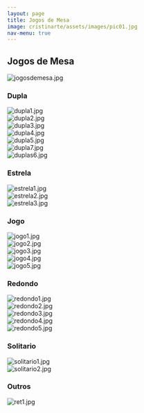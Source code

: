 ```yaml
---
layout: page
title: Jogos de Mesa
image: cristinarte/assets/images/pic01.jpg
nav-menu: true
---
```


<h2>Jogos de Mesa</h2>
<!-- Begin Jogos de Mesa Gallery -->
<div class="4u$"><span class="image fit"><img src="{% link /cristinarte/assets/images/jogosdemesa/jogosdemesa.jpg %}" alt="jogosdemesa.jpg" /></span></div>

<h3>Dupla</h3>
<div class="box alt">
	<div class="row 50% uniform">
		<div class="4u"><span class="image fit"><img src="{% link /cristinarte/assets/images/jogosdemesa/dupla1.jpg %}" alt="dupla1.jpg" /></span></div>
		<div class="4u"><span class="image fit"><img src="{% link /cristinarte/assets/images/jogosdemesa/dupla2.jpg %}" alt="dupla2.jpg" /></span></div>
		<div class="4u$"><span class="image fit"><img src="{% link /cristinarte/assets/images/jogosdemesa/dupla3.jpg %}" alt="dupla3.jpg" /></span></div>
		<!-- Break -->
		<div class="4u"><span class="image fit"><img src="{% link /cristinarte/assets/images/jogosdemesa/dupla4.jpg %}" alt="dupla4.jpg" /></span></div>
		<div class="4u"><span class="image fit"><img src="{% link /cristinarte/assets/images/jogosdemesa/dupla5.jpg %}" alt="dupla5.jpg" /></span></div>
		<div class="4u$"><span class="image fit"><img src="{% link /cristinarte/assets/images/jogosdemesa/dupla7.jpg %}" alt="dupla7.jpg" /></span></div>
		<!-- Break -->
		<div class="4u$"><span class="image fit"><img src="{% link /cristinarte/assets/images/jogosdemesa/duplas6.jpg %}" alt="duplas6.jpg" /></span></div>
	</div>
</div>

<h3>Estrela</h3>
<div class="box alt">
	<div class="row 50% uniform">
		<div class="4u"><span class="image fit"><img src="{% link /cristinarte/assets/images/jogosdemesa/estrela1.jpg %}" alt="estrela1.jpg" /></span></div>
		<div class="4u"><span class="image fit"><img src="{% link /cristinarte/assets/images/jogosdemesa/estrela2.jpg %}" alt="estrela2.jpg" /></span></div>
		<div class="4u$"><span class="image fit"><img src="{% link /cristinarte/assets/images/jogosdemesa/estrela3.jpg %}" alt="estrela3.jpg" /></span></div>
	</div>
</div>

<h3>Jogo</h3>
<div class="box alt">
	<div class="row 50% uniform">
		<div class="4u"><span class="image fit"><img src="{% link /cristinarte/assets/images/jogosdemesa/jogo1.jpg %}" alt="jogo1.jpg" /></span></div>
		<div class="4u"><span class="image fit"><img src="{% link /cristinarte/assets/images/jogosdemesa/jogo2.jpg %}" alt="jogo2.jpg" /></span></div>
		<div class="4u$"><span class="image fit"><img src="{% link /cristinarte/assets/images/jogosdemesa/jogo3.jpg %}" alt="jogo3.jpg" /></span></div>
		<!-- Break -->
		<div class="4u"><span class="image fit"><img src="{% link /cristinarte/assets/images/jogosdemesa/jogo4.jpg %}" alt="jogo4.jpg" /></span></div>
		<div class="4u$"><span class="image fit"><img src="{% link /cristinarte/assets/images/jogosdemesa/jogo5.jpg %}" alt="jogo5.jpg" /></span></div>
	</div>
</div>

<h3>Redondo</h3>
<div class="box alt">
	<div class="row 50% uniform">
		<div class="4u"><span class="image fit"><img src="{% link /cristinarte/assets/images/jogosdemesa/redondo1.jpg %}" alt="redondo1.jpg" /></span></div>
		<div class="4u"><span class="image fit"><img src="{% link /cristinarte/assets/images/jogosdemesa/redondo2.jpg %}" alt="redondo2.jpg" /></span></div>
		<div class="4u$"><span class="image fit"><img src="{% link /cristinarte/assets/images/jogosdemesa/redondo3.jpg %}" alt="redondo3.jpg" /></span></div>
		<!-- Break -->
		<div class="4u"><span class="image fit"><img src="{% link /cristinarte/assets/images/jogosdemesa/redondo4.jpg %}" alt="redondo4.jpg" /></span></div>
		<div class="4u$"><span class="image fit"><img src="{% link /cristinarte/assets/images/jogosdemesa/redondo5.jpg %}" alt="redondo5.jpg" /></span></div>
	</div>
</div>

<h3>Solitario</h3>
<div class="box alt">
	<div class="row 50% uniform">
		<div class="4u"><span class="image fit"><img src="{% link /cristinarte/assets/images/jogosdemesa/solitario1.jpg %}" alt="solitario1.jpg" /></span></div>
		<div class="4u$"><span class="image fit"><img src="{% link /cristinarte/assets/images/jogosdemesa/solitario2.jpg %}" alt="solitario2.jpg" /></span></div>
	</div>
</div>

<h3>Outros</h3>
<div class="box alt">
	<div class="row 50% uniform">
		<div class="4u$"><span class="image fit"><img src="{% link /cristinarte/assets/images/jogosdemesa/ret1.jpg %}" alt="ret1.jpg" /></span></div>
	</div>
</div>

<!-- End Jogos de Mesa Gallery -->